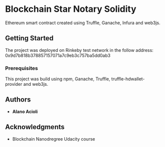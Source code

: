# Blockchain Star Notary Solidity

Ethereum smart contract created using Truffle, Ganache, Infura and web3js. 

## Getting Started

The project was deployed on Rinkeby test network in the follow address: 0x9d7b818b378857157071a7c9eb3c757ba5dd0ab3

### Prerequisites

This project was build using npm, Ganache, Truffle, truffle-hdwallet-provider and web3js.

## Authors

* **Alano Acioli**

## Acknowledgments

* Blockchain Nanodregree Udacity course

